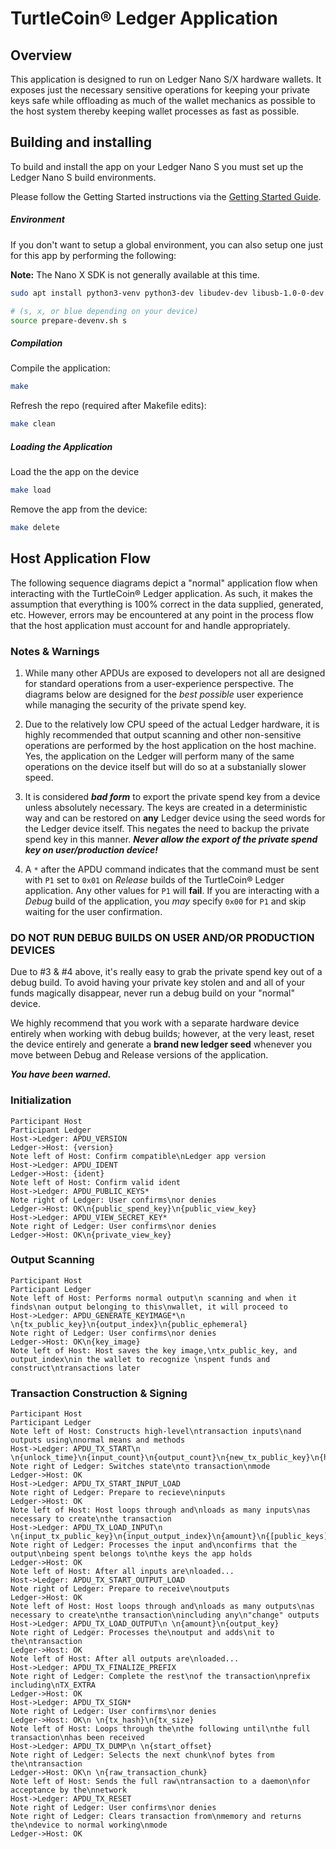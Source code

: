 # TurtleCoin® Ledger Application

## Overview

This application is designed to run on Ledger Nano S/X hardware wallets. It exposes just the necessary sensitive
operations for keeping your private keys safe while offloading as much of the wallet mechanics as possible to the
host system thereby keeping wallet processes as fast as possible.

## Building and installing

To build and install the app on your Ledger Nano S you must set up the Ledger Nano S build environments.

Please follow the Getting Started instructions via the
[Getting Started Guide](https://ledger.readthedocs.io/en/latest/userspace/getting_started.html).

##### Environment

If you don't want to setup a global environment, you can also setup one just for this app by performing the following:

**Note:** The Nano X SDK is not generally available at this time.

```bash
sudo apt install python3-venv python3-dev libudev-dev libusb-1.0-0-dev

# (s, x, or blue depending on your device)
source prepare-devenv.sh s
```

##### Compilation

Compile the application:
```bash
make
```

Refresh the repo (required after Makefile edits):
```bash
make clean
```

##### Loading the Application

Load the the app on the device

```bash
make load
```

Remove the app from the device:
```bash
make delete
```

## Host Application Flow

The following sequence diagrams depict a "normal" application flow when interacting with the TurtleCoin® Ledger application. As such, it makes the assumption that everything is 100% correct in the data supplied, generated, etc. However, errors may be encountered at any point in the process flow that the host application must account for and handle appropriately.

### Notes & Warnings

1)  While many other APDUs are exposed to developers not all are designed for standard operations from a user-experience perspective. The diagrams below are designed for the *best possible* user experience while managing the security of the private spend key.

2) Due to the relatively low CPU speed of the actual Ledger hardware, it is highly recommended that output scanning and other non-sensitive operations are performed by the host application on the host machine. Yes, the application on the Ledger will perform many of the same operations on the device itself but will do so at a substanially slower speed.

3)  It is considered ***bad form*** to export the private spend key from a device unless absolutely necessary. The keys are created in a deterministic way and can be restored on **any** Ledger device using the seed words for the Ledger device itself. This negates the need to backup the private spend key in this manner. ***Never allow the export of the private spend key on user/production device!***

4) A `*` after the APDU command indicates that the command must be sent with `P1` set to `0x01` on *Release* builds of the TurtleCoin® Ledger application. Any other values for `P1` will **fail**. If you are interacting with a *Debug* build of the application, you *may* specify `0x00` for `P1` and skip waiting for the user confirmation. 

### DO NOT RUN DEBUG BUILDS ON USER AND/OR PRODUCTION DEVICES

Due to #3 & #4 above, it's really easy to grab the private spend key out of a debug build. To avoid having your private key stolen and and all of your funds magically disappear, never run a debug build on your "normal" device.

We highly recommend that you work with a separate hardware device entirely when working with debug builds; however, at the very least, reset the device entirely and generate a **brand new ledger seed** whenever you move between Debug and Release versions of the application.

***You have been warned.***

### Initialization

```sequence
Participant Host
Participant Ledger
Host->Ledger: APDU_VERSION
Ledger->Host: {version}
Note left of Host: Confirm compatible\nLedger app version
Host->Ledger: APDU_IDENT
Ledger->Host: {ident}
Note left of Host: Confirm valid ident
Host->Ledger: APDU_PUBLIC_KEYS*
Note right of Ledger: User confirms\nor denies
Ledger->Host: OK\n{public_spend_key}\n{public_view_key}
Host->Ledger: APDU_VIEW_SECRET_KEY*
Note right of Ledger: User confirms\nor denies
Ledger->Host: OK\n{private_view_key}
```

### Output Scanning

```sequence
Participant Host
Participant Ledger
Note left of Host: Performs normal output\n scanning and when it finds\nan output belonging to this\nwallet, it will proceed to
Host->Ledger: APDU_GENERATE_KEYIMAGE*\n \n{tx_public_key}\n{output_index}\n{public_ephemeral}
Note right of Ledger: User confirms\nor denies
Ledger->Host: OK\n{key_image}
Note left of Host: Host saves the key image,\ntx_public_key, and output_index\nin the wallet to recognize \nspent funds and construct\ntransactions later
```

### Transaction Construction & Signing

```sequence
Participant Host
Participant Ledger
Note left of Host: Constructs high-level\ntransaction inputs\nand outputs using\nnormal means and methods
Host->Ledger: APDU_TX_START\n \n{unlock_time}\n{input_count}\n{output_count}\n{new_tx_public_key}\n{has_payment_id}\n<{payment_id}>
Note right of Ledger: Switches state\nto transaction\nmode
Ledger->Host: OK
Host->Ledger: APDU_TX_START_INPUT_LOAD
Note right of Ledger: Prepare to recieve\ninputs
Ledger->Host: OK
Note left of Host: Host loops through and\nloads as many inputs\nas necessary to create\nthe transaction
Host->Ledger: APDU_TX_LOAD_INPUT\n \n{input_tx_public_key}\n{input_output_index}\n{amount}\n{[public_keys]}\n{[relative_offsets]}\n{real_output_index}
Note right of Ledger: Processes the input and\nconfirms that the output\nbeing spent belongs to\nthe keys the app holds
Ledger->Host: OK
Note left of Host: After all inputs are\nloaded...
Host->Ledger: APDU_TX_START_OUTPUT_LOAD
Note right of Ledger: Prepare to receive\noutputs
Ledger->Host: OK
Note left of Host: Host loops through and\nloads as many outputs\nas necessary to create\nthe transaction\nincluding any\n"change" outputs
Host->Ledger: APDU_TX_LOAD_OUTPUT\n \n{amount}\n{output_key}
Note right of Ledger: Processes the\noutput and adds\nit to the\ntransaction
Ledger->Host: OK
Note left of Host: After all outputs are\nloaded...
Host->Ledger: APDU_TX_FINALIZE_PREFIX
Note right of Ledger: Complete the rest\nof the transaction\nprefix including\nTX_EXTRA
Ledger->Host: OK
Host->Ledger: APDU_TX_SIGN*
Note right of Ledger: User confirms\nor denies
Ledger->Host: OK\n \n{tx_hash}\n{tx_size}
Note left of Host: Loops through the\nthe following until\nthe full transaction\nhas been received
Host->Ledger: APDU_TX_DUMP\n \n{start_offset}
Note right of Ledger: Selects the next chunk\nof bytes from the\ntransaction
Ledger->Host: OK\n \n{raw_transaction_chunk}
Note left of Host: Sends the full raw\ntransaction to a daemon\nfor acceptance by the\nnetwork
Host->Ledger: APDU_TX_RESET
Note right of Ledger: User confirms\nor denies
Note right of Ledger: Clears transaction from\nmemory and returns the\ndevice to normal working\nmode
Ledger->Host: OK
```